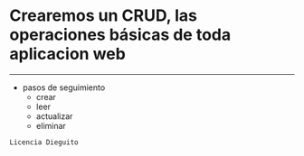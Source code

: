 # Crearemos un CRUD, las operaciones básicas de toda aplicacion web
---
* pasos de seguimiento
    * crear
    * leer
    * actualizar
    * eliminar

~~~
Licencia Dieguito
~~~ 